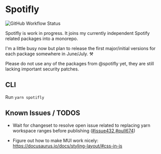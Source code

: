 # Spotifly

![GitHub Workflow Status](https://img.shields.io/github/workflow/status/eegli/spotifly/CI)

Spotifly is work in progress. It joins my currently independent Spotify related packages into a monorepo.

I'm a little busy now but plan to release the first major/initial versions for each package somewhere in June/July. ⚒️

Please do not use any of the packages from @spotifly yet, they are still lacking important security patches.

## CLI

Run `yarn spotifly`

## Known Issues / TODOS

- Wait for changeset to resolve open issue related to replacing yarn workspace ranges before publishing ([#issue432](https://github.com/changesets/changesets/issues/432),[#pull674](https://github.com/changesets/changesets/pull/674))

- Figure out how to make MUI work nicely: https://docusaurus.io/docs/styling-layout/#css-in-js
